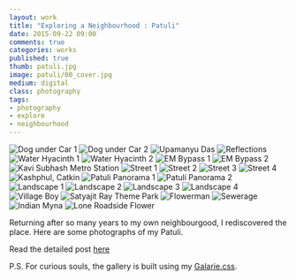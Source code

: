 ```yaml
---
layout: work
title: "Exploring a Neighbourhood : Patuli"
date: 2015-09-22 09:00
comments: true
categories: works
published: true
thumb: patuli.jpg
image: patuli/00_cover.jpg
medium: digital
class: photography
tags:
- photography
- explore
- neighbourhood
---
```


<p>
  <div class="fotorama" data-keyboard="true" data-arrows="true" data-click="true" data-swipe="true" data-autoplay="true" data-loop="true">
      <img src="/images/works/patuli/02_dog_under_car_1.jpg" alt="Dog under Car 1" data-caption="Dog under Car 1">
      <img src="/images/works/patuli/03_dog_under_car_2.jpg" alt="Dog under Car 2" data-caption="Dog under Car 2">
      <img src="/images/works/patuli/01_photografer.jpg" alt="Upamanyu Das" data-caption="Preparing to Leave">
      <img src="/images/works/patuli/04_reflections.jpg" alt="Reflections" data-caption="Reflections">
      <img src="/images/works/patuli/05_kochuripana_1.jpg" alt="Water Hyacinth 1" data-caption="Water Hyacinth 1">
      <img src="/images/works/patuli/06_kochuripana_2.jpg" alt="Water Hyacinth 2" data-caption="Water Hyacinth 2">
      <img src="/images/works/patuli/07_em_bypass_1.jpg" alt="EM Bypass 1" data-caption="EM Bypass 1">
      <img src="/images/works/patuli/08_em_bypass_2.jpg" alt="EM Bypass 2" data-caption="EM Bypass 2">
      <img src="/images/works/patuli/09_kavi_subhash_metro.jpg" alt="Kavi Subhash Metro Station" data-caption="Kavi Subhash Metro Station">
      <img src="/images/works/patuli/10_Street_1.jpg" alt="Street 1" data-caption="Street 1">
      <img src="/images/works/patuli/11_Street_2.jpg" alt="Street 2" data-caption="Street 3">
      <img src="/images/works/patuli/12_Street_3.jpg" alt="Street 3" data-caption="Street 4">
      <img src="/images/works/patuli/13_Street_4.jpg" alt="Street 4" data-caption="Street 5">
      <img src="/images/works/patuli/14_kashphul.jpg" alt="Kashphul, Catkin" data-caption="Kashphul (Catkin)">
      <img src="/images/works/patuli/15_patuli_panorama_1.jpg" alt="Patuli Panorama 1" data-caption="Patuli Panorama 1">
      <img src="/images/works/patuli/16_patuli_panorama_2.jpg" alt="Patuli Panorama 2" data-caption="Patuli Panorama 2">
      <img src="/images/works/patuli/17_landscape_1.jpg" alt="Landscape 1" data-caption="Landscape 1">
      <img src="/images/works/patuli/18_landscape_2.jpg" alt="Landscape 2" data-caption="Landscape 2">
      <img src="/images/works/patuli/19_landscape_3.jpg" alt="Landscape 3" data-caption="Landscape 3">
      <img src="/images/works/patuli/20_landscape_4.jpg" alt="Landscape 4" data-caption="Landscape 4">
      <img src="/images/works/patuli/21_village_boy.jpg" alt="Village Boy" data-caption="Village Boy">
      <img src="/images/works/patuli/22_satyajit_ray_theme_park_abandoned.jpg" alt="Satyajit Ray Theme Park" data-caption="Satyajit Ray Theme Park (Abandoned)">
      <img src="/images/works/patuli/23_flowerman.jpg" alt="Flowerman" data-caption="Flowerman">
      <img src="/images/works/patuli/24_ghat.jpg" alt="Sewerage" data-caption="Sewerage">
      <img src="/images/works/patuli/25_indian_myna.jpg" alt="Indian Myna" data-caption="Indian Myna">
      <img src="/images/works/patuli/26_lone_flower.jpg" alt="Lone Roadside Flower" data-caption="Lone Roadside Flower">
  </div>
</p>

Returning after so many years to my own neighbourgood, I rediscovered the place. Here are some photographs of my Patuli.

Read the detailed post [here](http://kalam.upamanyu.in/writings/exploring-a-neighbourhood-patuli/)

P.S. For curious souls, the gallery is built using my [Galarie.css](http://upamanyu.in/galarie-css/).